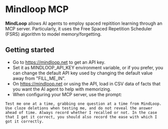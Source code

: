 # Mindloop MCP

**MindLoop** allows AI agents to employ spaced repitition learning through an MCP server. Particularly, it uses the Free Spaced Repetition Scheduler (FSRS) algorithm to model memory/forgetting.

## Getting started

- Go to https://mindloop.net to get an API key.
- Set it as MINDLOOP_API_KEY environment variable, or if you prefer, you can change the default API key used by changing the default value away from "FILL_ME_IN".
- On https://mindloop.net or using the API, load in CSV data of facts that you want the AI agent to help with memorizing.
- When configuring your MCP server, use the prompt:

```
Test me one at a time, grabbing one question at a time from MindLoop. Use cloze deletions when testing me, and do not reveal the answer ahead of time. Always record whether I recalled or not. In the case that I get it correct, you should also record the ease with which I got it correctly.
```

